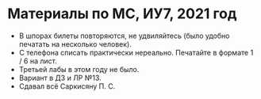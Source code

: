 # Материалы по МС, ИУ7, 2021 год

* В шпорах билеты повторяются, не удвиляйтесь (было удобно печатать на несколько человек).
* С телефона списать практически нереально. Печатайте в формате 1 / 6 на лист.
* Третьей лабы в этом году не было.
* Вариант в ДЗ и ЛР №13.
* Сдавал всё Саркисяну П. С.
